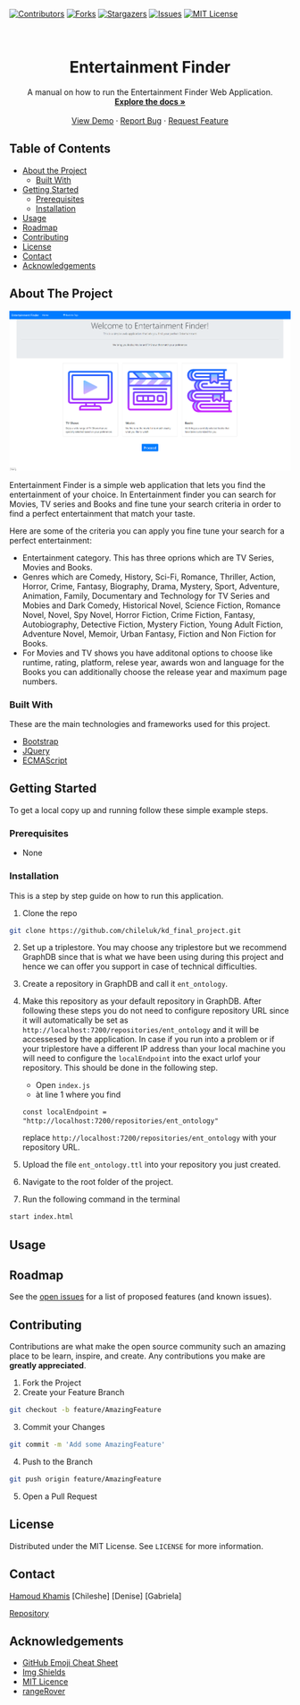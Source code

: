 
[![Contributors][contributors-shield]][contributors-url]
[![Forks][forks-shield]][forks-url]
[![Stargazers][stars-shield]][stars-url]
[![Issues][issues-shield]][issues-url]
[![MIT License][license-shield]][license-url]




<!-- PROJECT LOGO -->
<br />
<p align="center">
  
  <h1 align="center">Entertainment Finder</h1>

  <p align="center">
    A manual on how to run the Entertainment Finder Web Application.
    <br />
    <a href="https://github.com/chileluk/kd_final_project"><strong>Explore the docs »</strong></a>
    <br />
    <br />
    <a href="https://github.com/chileluk/kd_final_project">View Demo</a>
    ·
    <a href="https://github.com/chileluk/kd_final_project/issues">Report Bug</a>
    ·
    <a href="https://github.com/chileluk/kd_final_project/issues">Request Feature</a>
  </p>
</p>



<!-- TABLE OF CONTENTS -->
## Table of Contents

* [About the Project](#about-the-project)
  * [Built With](#built-with)
* [Getting Started](#getting-started)
  * [Prerequisites](#prerequisites)
  * [Installation](#installation)
* [Usage](#usage)
* [Roadmap](#roadmap)
* [Contributing](#contributing)
* [License](#license)
* [Contact](#contact)
* [Acknowledgements](#acknowledgements)



<!-- ABOUT THE PROJECT -->
## About The Project

[![Product Name Screen Shot][product-screenshot]](https://example.com)

Entertainment Finder is a simple web application that lets you find the entertainment of your choice. In Entertainment finder you can search for Movies, TV series and Books and 
fine tune your search criteria in order to find a perfect entertainment that match your taste.

Here are some of the criteria you can apply you fine tune your search for a perfect entertainment:

* Entertainment category. This has three oprions which are TV Series, Movies and Books.
* Genres which are Comedy,
	History, Sci-Fi, Romance, Thriller, Action, Horror, Crime, Fantasy, Biography, Drama, Mystery, Sport, Adventure, Animation, Family, Documentary and Technology for TV Series and Mobies and Dark Comedy, Historical Novel, Science Fiction, Romance Novel, Novel, Spy Novel, Horror Fiction, Crime Fiction, Fantasy, Autobiography, Detective Fiction, Mystery Fiction, Young Adult Fiction, Adventure Novel, Memoir, Urban Fantasy, Fiction and Non Fiction for Books.
* For Movies and TV shows you have additonal options to choose like runtime, rating, platform, relese year, awards won and language for the Books you can additionally choose the release year and maximum page numbers.



### Built With
These are the main technologies and frameworks used for this project.
* [Bootstrap](https://getbootstrap.com)
* [JQuery](https://jquery.com)
* [ECMAScript](http://ecma-international.org)



<!-- GETTING STARTED -->
## Getting Started


To get a local copy up and running follow these simple example steps.

### Prerequisites


* None


### Installation

This is a step by step guide on how to run this application.

1. Clone the repo
```sh
git clone https://github.com/chileluk/kd_final_project.git
```
2. Set up a triplestore. You may choose any triplestore but we recommend GraphDB since that is what we have been using during this project and hence we can offer you support in case of technical difficulties.

3. Create a repository in GraphDB and call it `ent_ontology`.

4. Make this repository as your default repository in GraphDB. After following these steps you do not need to configure repository URL since it will automatically be set as `http://localhost:7200/repositories/ent_ontology` and it will be accessesed by the application. In case if you run into a problem or if your triplestore have a different IP address than your local machine you will need to configure the `localEndpoint` into the exact urlof your repository. This should be done in the following step.

    
    * Open `index.js`
    * àt line 1 where you find
    ```JS
    const localEndpoint = "http://localhost:7200/repositories/ent_ontology"
    ```
    replace `http://localhost:7200/repositories/ent_ontology` with your repository URL.
    
4. Upload the file `ent_ontology.ttl` into your repository you just created.
  
5. Navigate to the root folder of the project.
  
6. Run the following command in the terminal
```sh
start index.html
```
    



<!-- USAGE EXAMPLES -->
## Usage




<!-- ROADMAP -->
## Roadmap

See the [open issues](https://github.com/chileluk/kd_final_project/issues) for a list of proposed features (and known issues).



<!-- CONTRIBUTING -->
## Contributing

Contributions are what make the open source community such an amazing place to be learn, inspire, and create. Any contributions you make are **greatly appreciated**.

1. Fork the Project
2. Create your Feature Branch
```sh
git checkout -b feature/AmazingFeature
```
3. Commit your Changes
```sh
git commit -m 'Add some AmazingFeature'
```
4. Push to the Branch
```sh
git push origin feature/AmazingFeature
```
5. Open a Pull Request



<!-- LICENSE -->
## License

Distributed under the MIT License. See `LICENSE` for more information.



<!-- CONTACT -->
## Contact

[Hamoud Khamis](mailto:h.o.khamis@student.vu.nl)
[Chileshe]
[Denise]
[Gabriela]

[Repository](https://github.com/chileluk/kd_final_project)



<!-- ACKNOWLEDGEMENTS -->
## Acknowledgements
* [GitHub Emoji Cheat Sheet](https://www.webpagefx.com/tools/emoji-cheat-sheet)
* [Img Shields](https://shields.io)
* [MIT Licence](https://choosealicense.com/licenses/mit/)
* [rangeRover](https://github.com/styopdev/rangeRover)





<!-- MARKDOWN LINKS & IMAGES -->
<!-- https://www.markdownguide.org/basic-syntax/#reference-style-links -->
[contributors-shield]: https://img.shields.io/badge/Contributors-4-green?logo=appveyor&style=for-the-badge
[contributors-url]: https://github.com/chileluk/kd_final_project/graphs/contributors
[forks-shield]: https://img.shields.io/badge/Forks-0-green?logo=appveyor&style=for-the-badge
[forks-url]: https://github.com/chileluk/kd_final_project/network/members
[stars-shield]: https://img.shields.io/badge/Stargazers-4-green?logo=appveyor&style=for-the-badge
[stars-url]: https://github.com/chileluk/kd_final_project/stargazers
[issues-shield]: https://img.shields.io/badge/Issues-0-green?logo=appveyor&style=for-the-badge
[issues-url]: https://github.com/chileluk/kd_final_project/issues
[license-shield]: https://img.shields.io/badge/Licence-MIT--Licence-green?logo=appveyor&style=for-the-badge
[license-url]: https://opensource.org/licenses/MIT
[product-screenshot]: /screenshot.png
